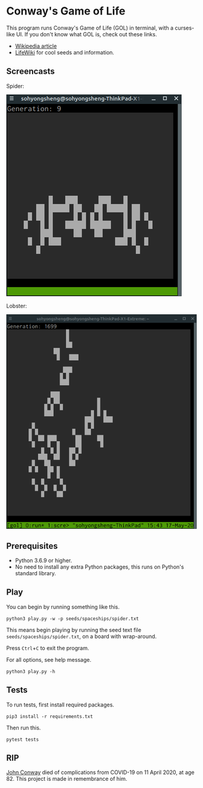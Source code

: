 # Conway's Game of Life

This program runs Conway's Game of Life (GOL) in terminal, with a curses-like UI. If you don't know what GOL is, check out these links.

- [Wikipedia article](https://en.wikipedia.org/wiki/Conway%27s_Game_of_Life)
- [LifeWiki](https://conwaylife.com/wiki/Main_Page) for cool seeds and information.

## Screencasts

Spider: 

![Spider screencast](screencasts/spider.gif)

Lobster:

![Lobster screencast](screencasts/lobster.gif)

## Prerequisites

- Python 3.6.9 or higher.
- No need to install any extra Python packages, this runs on Python's standard library.

## Play

You can begin by running something like this.

```
python3 play.py -w -p seeds/spaceships/spider.txt
```

This means begin playing by running the seed text file `seeds/spaceships/spider.txt`, on a board with wrap-around.

Press `Ctrl`+`C` to exit the program.

For all options, see help message.

```
python3 play.py -h
```

## Tests

To run tests, first install required packages.

```
pip3 install -r requirements.txt
```

Then run this.

```
pytest tests
```

## RIP

[John Conway](https://en.wikipedia.org/wiki/John_Horton_Conway#cite_note-dailyvoice-46) died of complications from COVID-19 on 11 April 2020, at age 82. This project is made in remembrance of him.

